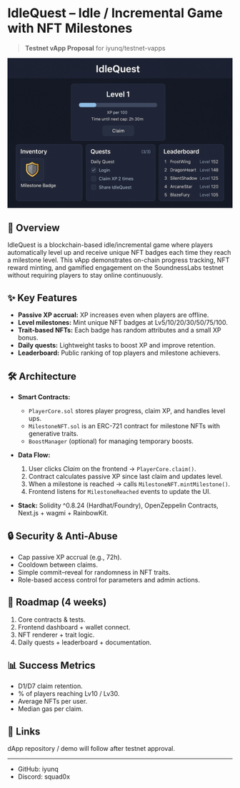 # IdleQuest – Idle / Incremental Game with NFT Milestones

> **Testnet vApp Proposal** for iyunq/testnet-vapps

![IdleQuest Banner](assets/idlequest_ui.png)

## 🎯 Overview
IdleQuest is a blockchain-based idle/incremental game where players automatically level up and receive unique NFT badges each time they reach a milestone level. This vApp demonstrates on-chain progress tracking, NFT reward minting, and gamified engagement on the SoundnessLabs testnet without requiring players to stay online continuously.

## ✨ Key Features
- **Passive XP accrual:** XP increases even when players are offline.
- **Level milestones:** Mint unique NFT badges at Lv5/10/20/30/50/75/100.
- **Trait-based NFTs:** Each badge has random attributes and a small XP bonus.
- **Daily quests:** Lightweight tasks to boost XP and improve retention.
- **Leaderboard:** Public ranking of top players and milestone achievers.

## 🛠 Architecture
- **Smart Contracts:**  
  - `PlayerCore.sol` stores player progress, claim XP, and handles level ups.  
  - `MilestoneNFT.sol` is an ERC-721 contract for milestone NFTs with generative traits.  
  - `BoostManager` (optional) for managing temporary boosts.  

- **Data Flow:**  
  1. User clicks *Claim* on the frontend → `PlayerCore.claim()`.  
  2. Contract calculates passive XP since last claim and updates level.  
  3. When a milestone is reached → calls `MilestoneNFT.mintMilestone()`.  
  4. Frontend listens for `MilestoneReached` events to update the UI.  

- **Stack:** Solidity ^0.8.24 (Hardhat/Foundry), OpenZeppelin Contracts, Next.js + wagmi + RainbowKit.

## 🔒 Security & Anti-Abuse
- Cap passive XP accrual (e.g., 72h).
- Cooldown between claims.
- Simple commit–reveal for randomness in NFT traits.
- Role-based access control for parameters and admin actions.

## 🚀 Roadmap (4 weeks)
1. Core contracts & tests.
2. Frontend dashboard + wallet connect.
3. NFT renderer + trait logic.
4. Daily quests + leaderboard + documentation.

## 📊 Success Metrics
- D1/D7 claim retention.
- % of players reaching Lv10 / Lv30.
- Average NFTs per user.
- Median gas per claim.

## 🔗 Links
dApp repository / demo will follow after testnet approval.

---


- GitHub: iyunq
- Discord: squad0x
